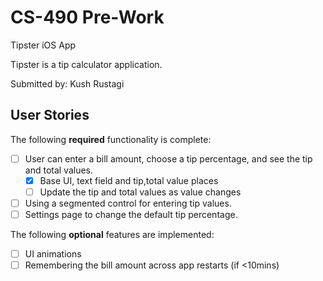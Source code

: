 # CS-490 Pre-Work

Tipster iOS App

Tipster is a tip calculator application.

Submitted by: Kush Rustagi

## User Stories

The following **required** functionality is complete:

* [ ] User can enter a bill amount, choose a tip percentage, and see the tip and total values.
  *[X] Base UI, text field and tip,total value places
  *[ ] Update the tip and total values as value changes
* [ ] Using a segmented control for entering tip values.
* [ ] Settings page to change the default tip percentage.

The following **optional** features are implemented:
* [ ] UI animations
* [ ] Remembering the bill amount across app restarts (if <10mins)